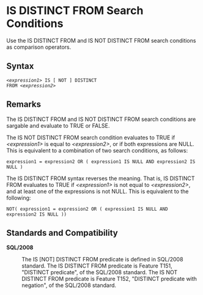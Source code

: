 <!-- loioa3593ef084f2101587cccb33b61e47ac -->

# IS DISTINCT FROM Search Conditions

Use the IS DISTINCT FROM and IS NOT DISTINCT FROM search conditions as comparison operators.



## Syntax

<code><i class="varname">&lt;expression1&gt;</i> IS [ NOT ] DISTINCT FROM <i class="varname">&lt;expression2&gt;</i></code>



## Remarks

The IS DISTINCT FROM and IS NOT DISTINCT FROM search conditions are sargable and evaluate to TRUE or FALSE.

The IS NOT DISTINCT FROM search condition evaluates to TRUE if *<expression1\>* is equal to *<expression2\>*, or if both expressions are NULL. This is equivalent to a combination of two search conditions, as follows:

```
expression1 = expression2 OR ( expression1 IS NULL AND expression2 IS NULL )
```

The IS DISTINCT FROM syntax reverses the meaning. That is, IS DISTINCT FROM evaluates to TRUE if *<expression1\>* is not equal to *<expression2\>*, and at least one of the expressions is not NULL. This is equivalent to the following:

```
NOT( expression1 = expression2 OR ( expression1 IS NULL AND expression2 IS NULL ))
```



## Standards and Compatibility


<dl>
<dt><b>

SQL/2008

</b></dt>
<dd>

The IS \[NOT\] DISTINCT FROM predicate is defined in SQL/2008 standard. The IS DISTINCT FROM predicate is Feature T151, "DISTINCT predicate", of the SQL/2008 standard. The IS NOT DISTINCT FROM predicate is Feature T152, "DISTINCT predicate with negation", of the SQL/2008 standard.



</dd>
</dl>

